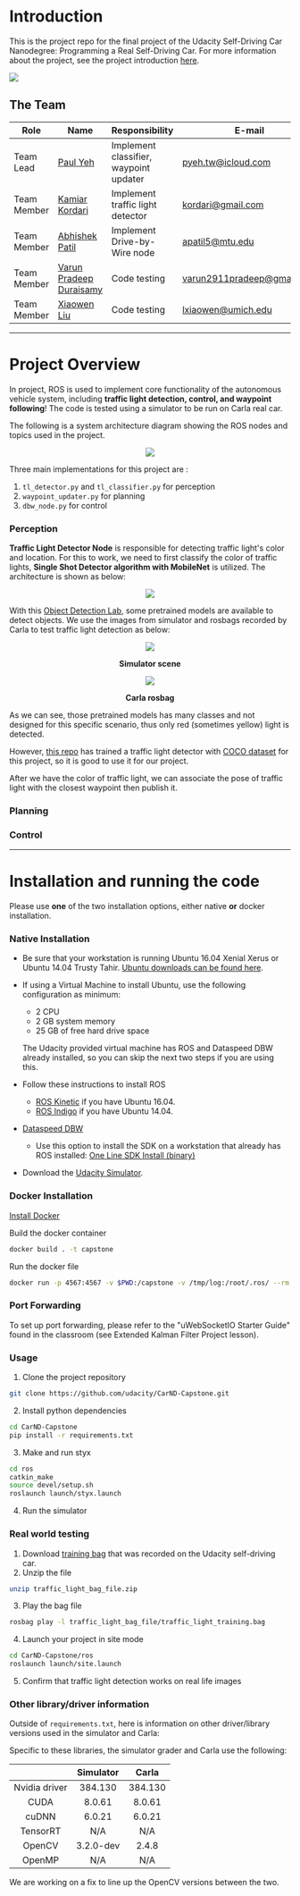 # Introduction
This is the project repo for the final project of the Udacity Self-Driving Car Nanodegree: Programming a Real Self-Driving Car. For more information about the project, see the project introduction [here](https://classroom.udacity.com/nanodegrees/nd013/parts/6047fe34-d93c-4f50-8336-b70ef10cb4b2/modules/e1a23b06-329a-4684-a717-ad476f0d8dff/lessons/462c933d-9f24-42d3-8bdc-a08a5fc866e4/concepts/5ab4b122-83e6-436d-850f-9f4d26627fd9).

<p align="left">
  <img  src="demo_images/capstone.gif">
</p>

## The Team

| Role | Name | Responsibility  | E-mail |
| ----------- |-------------| -----| -----|
| Team Lead | [Paul Yeh](https://github.com/paulyehtw) | Implement classifier, waypoint updater | pyeh.tw@icloud.com |
| Team Member | [Kamiar Kordari](https://github.com/kamiarkordari) | Implement traffic light detector | kordari@gmail.com |
| Team Member | [Abhishek Patil](https://github.com/apatil5) | Implement Drive-by-Wire node | apatil5@mtu.edu |
| Team Member | [Varun Pradeep Duraisamy](https://github.com/d2911) | Code testing | varun2911pradeep@gmail.com |
| Team Member | [Xiaowen Liu](https://github.com/xiaowennn) | Code testing | lxiaowen@umich.edu |

---

# Project Overview
In project, ROS is used to implement core functionality of the autonomous vehicle system, including **traffic light detection, control, and waypoint following**! The code is tested using a simulator to be run on Carla real car.

The following is a system architecture diagram showing the ROS nodes and topics used in the project.
<p align="center">
  <img  src="demo_images/ros_graph.png">
</p>

Three main implementations for this project are : 
1. `tl_detector.py` and `tl_classifier.py` for perception
2. `waypoint_updater.py` for planning
3. `dbw_node.py` for control

### Perception
**Traffic Light Detector Node** is responsible for detecting traffic light's color and location.
For this to work, we need to first classify the color of traffic lights, **Single Shot Detector algorithm with MobileNet** is utilized.
The architecture is shown as below:
<p align="center">
  <img  src="demo_images/ssd_mobilnet.png">
</p>

With this [Object Detection Lab](https://github.com/udacity/CarND-Object-Detection-Lab), some pretrained models are available to detect objects. We use the images from simulator and rosbags recorded by Carla to test traffic light detection as below:
<p align="center">
  <img  src="demo_images/sim_ssd.gif">
</p>
<p align="center"><b>Simulator scene</b></p>


<p align="center">
  <img  src="demo_images/carla_ssd.gif">
</p>
<p align="center"><b>Carla rosbag</b></p>

As we can see, those pretrained models has many classes and not designed for this specific scenario, thus only red (sometimes yellow) light is detected.

However, [this repo](https://github.com/timothylimyl/Custom-Traffic-Light-State-Detector) has trained a traffic light detector with [COCO dataset](http://cocodataset.org/#explore) for this project, so it is good to use it for our project.

After we have the color of traffic light, we can associate the pose of traffic light with the closest waypoint then publish it.

### Planning
### Control


---
# Installation and running the code

Please use **one** of the two installation options, either native **or** docker installation.

### Native Installation

* Be sure that your workstation is running Ubuntu 16.04 Xenial Xerus or Ubuntu 14.04 Trusty Tahir. [Ubuntu downloads can be found here](https://www.ubuntu.com/download/desktop).
* If using a Virtual Machine to install Ubuntu, use the following configuration as minimum:
  * 2 CPU
  * 2 GB system memory
  * 25 GB of free hard drive space

  The Udacity provided virtual machine has ROS and Dataspeed DBW already installed, so you can skip the next two steps if you are using this.

* Follow these instructions to install ROS
  * [ROS Kinetic](http://wiki.ros.org/kinetic/Installation/Ubuntu) if you have Ubuntu 16.04.
  * [ROS Indigo](http://wiki.ros.org/indigo/Installation/Ubuntu) if you have Ubuntu 14.04.
* [Dataspeed DBW](https://bitbucket.org/DataspeedInc/dbw_mkz_ros)
  * Use this option to install the SDK on a workstation that already has ROS installed: [One Line SDK Install (binary)](https://bitbucket.org/DataspeedInc/dbw_mkz_ros/src/81e63fcc335d7b64139d7482017d6a97b405e250/ROS_SETUP.md?fileviewer=file-view-default)
* Download the [Udacity Simulator](https://github.com/udacity/CarND-Capstone/releases).

### Docker Installation
[Install Docker](https://docs.docker.com/engine/installation/)

Build the docker container
```bash
docker build . -t capstone
```

Run the docker file
```bash
docker run -p 4567:4567 -v $PWD:/capstone -v /tmp/log:/root/.ros/ --rm -it capstone
```

### Port Forwarding
To set up port forwarding, please refer to the "uWebSocketIO Starter Guide" found in the classroom (see Extended Kalman Filter Project lesson).

### Usage

1. Clone the project repository
```bash
git clone https://github.com/udacity/CarND-Capstone.git
```

2. Install python dependencies
```bash
cd CarND-Capstone
pip install -r requirements.txt
```
3. Make and run styx
```bash
cd ros
catkin_make
source devel/setup.sh
roslaunch launch/styx.launch
```
4. Run the simulator

### Real world testing
1. Download [training bag](https://s3-us-west-1.amazonaws.com/udacity-selfdrivingcar/traffic_light_bag_file.zip) that was recorded on the Udacity self-driving car.
2. Unzip the file
```bash
unzip traffic_light_bag_file.zip
```
3. Play the bag file
```bash
rosbag play -l traffic_light_bag_file/traffic_light_training.bag
```
4. Launch your project in site mode
```bash
cd CarND-Capstone/ros
roslaunch launch/site.launch
```
5. Confirm that traffic light detection works on real life images

### Other library/driver information
Outside of `requirements.txt`, here is information on other driver/library versions used in the simulator and Carla:

Specific to these libraries, the simulator grader and Carla use the following:

|        | Simulator | Carla  |
| :-----------: |:-------------:| :-----:|
| Nvidia driver | 384.130 | 384.130 |
| CUDA | 8.0.61 | 8.0.61 |
| cuDNN | 6.0.21 | 6.0.21 |
| TensorRT | N/A | N/A |
| OpenCV | 3.2.0-dev | 2.4.8 |
| OpenMP | N/A | N/A |

We are working on a fix to line up the OpenCV versions between the two.
